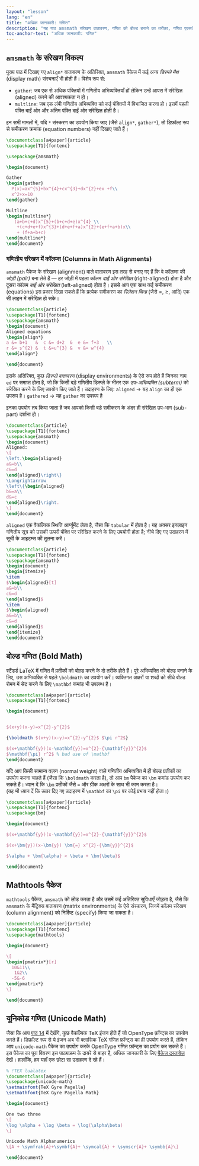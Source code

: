 ```yaml
---
layout: "lesson"
lang: "en"
title: "अधिक जानकारी: गणित"
description: "यह पाठ amsmath संरेखण वातावरण, गणित को बोल्ड बनाने का तरीका, गणित एक्सटेंशन पैकेज mathtools, तथा गणित के लिए यूनिकोड इनपुट का उपयोग करने के बारे में अधिक जानकारी प्रदान करता है।"
toc-anchor-text: "अधिक जानकारी: गणित"
---
```


## `amsmath` के संरेखण विकल्प

मुख्य पाठ में दिखाए गए `align*` वातावरण के अतिरिक्त, `amsmath` पैकेज में कई अन्य *डिस्प्ले मैथ* (display math) संरचनाएँ भी होती हैं। विशेष रूप से:
- `gather`: जब एक से अधिक पंक्तियों में गणितीय अभिव्यक्तियाँ हों लेकिन उन्हें आपस में संरेखित (aligned) करने की आवश्यकता न हो।
- `multline`: जब एक लंबी गणितीय अभिव्यक्ति को कई पंक्तियों में विभाजित करना हो। इसमें पहली पंक्ति बाईं ओर और अंतिम पंक्ति दाईं ओर संरेखित होती है।

इन सभी मामलों में, यदि `*` संस्करण का उपयोग किया जाए (जैसे `align*`, `gather*`), तो डिफ़ॉल्ट रूप से समीकरण क्रमांक (equation numbers) नहीं दिखाए जाते हैं।


```latex
\documentclass[a4paper]{article}
\usepackage[T1]{fontenc}

\usepackage{amsmath}

\begin{document}

Gather
\begin{gather}
  P(x)=ax^{5}+bx^{4}+cx^{3}+dx^{2}+ex +f\\
  x^2+x=10
\end{gather}

Multline
\begin{multline*}
   (a+b+c+d)x^{5}+(b+c+d+e)x^{4} \\
    +(c+d+e+f)x^{3}+(d+e+f+a)x^{2}+(e+f+a+b)x\\
    + (f+a+b+c)
\end{multline*}
\end{document}
```


### गणितीय संरेखण में कॉलम्स (Columns in Math Alignments)

`amsmath` पैकेज के संरेखण (alignment) वाले वातावरण इस तरह से बनाए गए हैं कि वे कॉलम्स की *जोड़ी (pair)* बना लेते हैं —  हर जोड़ी में पहला कॉलम *दाईं ओर संरेखित* (right-aligned) होता है  और दूसरा कॉलम *बाईं ओर संरेखित* (left-aligned) होता है। इससे आप एक साथ कई समीकरण (equations) इस प्रकार दिखा सकते हैं कि प्रत्येक समीकरण का *रिलेशन चिन्ह* (जैसे =, ≥, आदि) एक सी लाइन में संरेखित हो सके।


```latex
\documentclass{article}
\usepackage[T1]{fontenc}
\usepackage{amsmath}
\begin{document}
Aligned equations
\begin{align*}
a &= b+1   &  c &= d+2  &  e &= f+3   \\
r &= s^{2} &  t &=u^{3} &  v &= w^{4}
\end{align*}

\end{document}
```

इसके अतिरिक्त, कुछ *डिस्प्ले वातावरण* (display environments) के ऐसे रूप होते हैं जिनका नाम `ed` पर समाप्त होता है, जो कि किसी बड़े गणितीय डिस्प्ले के भीतर एक *उप-अभिव्यक्ति (subterm)* को संरेखित करने के लिए उपयोग किए जाते हैं। उदाहरण के लिए: `aligned` → यह `align` का ही एक उपरूप है। `gathered` → यह `gather` का उपरूप है

इनका उपयोग तब किया जाता है जब आपको किसी बड़े समीकरण के अंदर ही संरेखित उप-भाग (sub-part) दर्शाना हो।

```latex
\documentclass{article}
\usepackage[T1]{fontenc}
\usepackage{amsmath}
\begin{document}
Aligned:
\[
\left.\begin{aligned}
a&=b\\
c&=d
\end{aligned}\right\}
\Longrightarrow
\left\{\begin{aligned}
b&=a\\
d&=c
\end{aligned}\right.
\]
\end{document}
```

`aligned` एक वैकल्पिक स्थिति आर्ग्युमेंट लेता है, जैसा कि `tabular` में होता है। यह अक्सर इनलाइन गणितीय सूत्र को उसकी ऊपरी पंक्ति पर संरेखित करने के लिए उपयोगी होता है; नीचे दिए गए उदाहरण में सूची के आइटम्स की तुलना करें।

```latex
\documentclass{article}
\usepackage[T1]{fontenc}
\usepackage{amsmath}
\begin{document}
\begin{itemize}
\item 
$\begin{aligned}[t]
a&=b\\
c&=d
\end{aligned}$
\item 
$\begin{aligned}
a&=b\\
c&=d
\end{aligned}$
\end{itemize}
\end{document}
```

## बोल्ड गणित (Bold Math)  
स्टैंडर्ड LaTeX में गणित में प्रतीकों को बोल्ड करने के दो तरीके होते हैं। पूरे अभिव्यक्ति को बोल्ड बनाने के लिए, उस अभिव्यक्ति से पहले `\boldmath` का उपयोग करें। व्यक्तिगत अक्षरों या शब्दों को सीधे बोल्ड रोमन में सेट करने के लिए `\mathbf` कमांड भी उपलब्ध है।

```latex
\documentclass[a4paper]{article}
\usepackage[T1]{fontenc}

\begin{document}


$(x+y)(x-y)=x^{2}-y^{2}$

{\boldmath $(x+y)(x-y)=x^{2}-y^{2}$ $\pi r^2$}

$(x+\mathbf{y})(x-\mathbf{y})=x^{2}-{\mathbf{y}}^{2}$
$\mathbf{\pi} r^2$ % bad use of \mathbf
\end{document}
```
यदि आप किसी सामान्य वज़न (normal weight) वाले गणितीय अभिव्यक्ति में ही बोल्ड प्रतीकों का उपयोग करना चाहते हैं (जैसा कि `\boldmath` करता है), तो आप `bm` पैकेज का `\bm` कमांड उपयोग कर सकते हैं। ध्यान दें कि `\bm` प्रतीकों जैसे `=` और ग्रीक अक्षरों के साथ भी काम करता है।  
(यह भी ध्यान दें कि ऊपर दिए गए उदाहरण में `\mathbf` का `\pi` पर कोई प्रभाव नहीं होता।)

```latex
\documentclass[a4paper]{article}
\usepackage[T1]{fontenc}
\usepackage{bm}

\begin{document}

$(x+\mathbf{y})(x-\mathbf{y})=x^{2}-{\mathbf{y}}^{2}$

$(x+\bm{y})(x-\bm{y}) \bm{=} x^{2}-{\bm{y}}^{2}$

$\alpha + \bm{\alpha} < \beta + \bm{\beta}$

\end{document}
```


## Mathtools पैकेज  
`mathtools` पैकेज, `amsmath` को लोड करता है और उसमें कई अतिरिक्त सुविधाएँ जोड़ता है, जैसे कि `amsmath` के मैट्रिक्स वातावरण (matrix environments) के ऐसे संस्करण, जिनमें कॉलम संरेखण (column alignment) को निर्दिष्ट (specify) किया जा सकता है।


```latex
\documentclass[a4paper]{article}
\usepackage[T1]{fontenc}
\usepackage{mathtools}

\begin{document}

\[
\begin{pmatrix*}[r]
  10&11\\
   1&2\\
  -5&-6
\end{pmatrix*}
\]

\end{document}
```

## यूनिकोड गणित (Unicode Math)  

जैसा कि आप [पाठ 14](lesson-14) में देखेंगे, कुछ वैकल्पिक TeX इंजन होते हैं जो OpenType फ़ॉन्ट्स का उपयोग करते हैं। डिफ़ॉल्ट रूप से ये इंजन अब भी क्लासिक TeX गणित फ़ॉन्ट्स का ही उपयोग करते हैं, लेकिन आप `unicode-math` पैकेज का उपयोग करके OpenType गणित फ़ॉन्ट्स का प्रयोग कर सकते हैं। इस पैकेज का पूरा विवरण इस पाठ्यक्रम के दायरे से बाहर है, अधिक जानकारी के लिए [पैकेज दस्तावेज़](https://texdoc.org/pkg/unicode-math) देखें। हालाँकि, हम यहाँ एक छोटा सा उदाहरण दे रहे हैं।

```latex
% !TEX lualatex
\documentclass[a4paper]{article}
\usepackage{unicode-math}
\setmainfont{TeX Gyre Pagella}
\setmathfont{TeX Gyre Pagella Math}

\begin{document}

One two three
\[
\log \alpha + \log \beta = \log(\alpha\beta)
\]

Unicode Math Alphanumerics
\[A + \symfrak{A}+\symbf{A}+ \symcal{A} + \symscr{A}+ \symbb{A}\]

\end{document}
```
